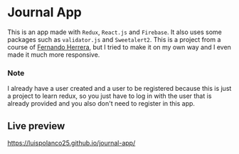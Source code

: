 # Journal App

This is an app made with `Redux`, `React.js` and `Firebase`. It also uses some packages such as `validator.js` and `Sweetalert2`. This is a project from a course of <a href="https://fernando-herrera.com/#/home">Fernando Herrera</a>, but I tried to make it on my own way and I even made it much more responsive.

### Note

I already have a user created and a user to be registered because this is just a project to learn redux, so you just have to log in with the user that is already provided and you also don't need to register in this app.

## Live preview 

https://luispolanco25.github.io/journal-app/
